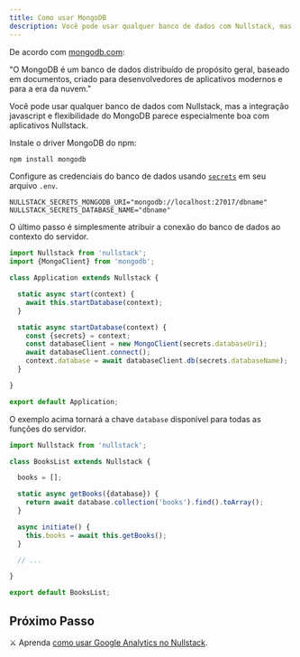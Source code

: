 ```yaml
---
title: Como usar MongoDB
description: Você pode usar qualquer banco de dados com Nullstack, mas a integração javascript e flexibilidade do MongoDB parece especialmente boa com aplicativos Nullstack
---
```


De acordo com [mongodb.com](https://www.mongodb.com):

"O MongoDB é um banco de dados distribuído de propósito geral, baseado em documentos, criado para desenvolvedores de aplicativos modernos e para a era da nuvem."

Você pode usar qualquer banco de dados com Nullstack, mas a integração javascript e flexibilidade do MongoDB parece especialmente boa com aplicativos Nullstack.

Instale o driver MongoDB do npm:

```sh
npm install mongodb
```

Configure as credenciais do banco de dados usando [`secrets`](/pt-br/contexto-secrets) em seu arquivo `.env`.

```
NULLSTACK_SECRETS_MONGODB_URI="mongodb://localhost:27017/dbname"
NULLSTACK_SECRETS_DATABASE_NAME="dbname"
```

O último passo é simplesmente atribuir a conexão do banco de dados ao contexto do servidor.

```jsx
import Nullstack from 'nullstack';
import {MongoClient} from 'mongodb';

class Application extends Nullstack {

  static async start(context) {
    await this.startDatabase(context);
  }

  static async startDatabase(context) {
    const {secrets} = context;
    const databaseClient = new MongoClient(secrets.databaseUri);
    await databaseClient.connect();
    context.database = await databaseClient.db(secrets.databaseName);
  }

}

export default Application;
```

O exemplo acima tornará a chave `database` disponível para todas as funções do servidor.

```jsx
import Nullstack from 'nullstack';

class BooksList extends Nullstack {

  books = [];

  static async getBooks({database}) {
    return await database.collection('books').find().toArray();
  }

  async initiate() {
    this.books = await this.getBooks();
  }

  // ...

}

export default BooksList;
```

## Próximo Passo

⚔ Aprenda [como usar Google Analytics no Nullstack](/pt-br/como-usar-google-analytics-no-nullstack).